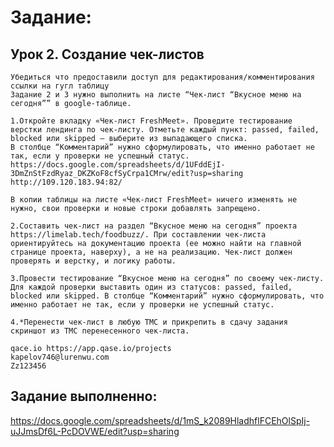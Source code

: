 # Задание:
 
## Урок 2. Создание чек-листов

    Убедиться что предоставили доступ для редактирования/комментирования ссылки на гугл таблицу
    Задание 2 и 3 нужно выполнить на листе “Чек-лист “Вкусное меню на сегодня”” в google-таблице.

    1.Откройте вкладку «Чек-лист FreshMeet». Проведите тестирование верстки лендинга по чек-листу. Отметьте каждый пункт: passed, failed, blocked или skipped — выберите из выпадающего списка.
    В столбце “Комментарий” нужно сформулировать, что именно работает не так, если у проверки не успешный статус.
    https://docs.google.com/spreadsheets/d/1UFddEjI-3DmZnStFzdRyaz_DKZKoF8cfSyCrpa1CMrw/edit?usp=sharing
    http://109.120.183.94:82/

    В копии таблицы на листе «Чек-лист FreshMeet» ничего изменять не нужно, свои проверки и новые строки добавлять запрещено.

    2.Соcтавить чек-лист на раздел “Вкусное меню на сегодня” проекта https://limelab.tech/foodbuzz/. При составлении чек-листа ориентируйтесь на документацию проекта (ее можно найти на главной странице проекта, наверху), а не на реализацию. Чек-лист должен проверять и верстку, и логику работы.

    3.Провести тестирование “Вкусное меню на сегодня” по своему чек-листу. Для каждой проверки выставить один из статусов: passed, failed, blocked или skipped. В столбце “Комментарий” нужно сформулировать, что именно работает не так, если у проверки не успешный статус.

    4.*Перенести чек-лист в любую ТМС и прикрепить в сдачу задания скриншот из ТМС перенесенного чек-листа.

    qace.io https://app.qase.io/projects
    kapelov746@lurenwu.com
    Zz123456

## Задание выполненно:

https://docs.google.com/spreadsheets/d/1mS_k2089HladhflFCEhOlSpIj-uJJmsDf6L-PcDOVWE/edit?usp=sharing
